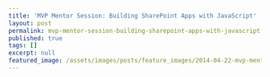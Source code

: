```yaml
---
title: 'MVP Mentor Session: Building SharePoint Apps with JavaScript'
layout: post
permalink: mvp-mentor-session-building-sharepoint-apps-with-javascript
published: true
tags: []
excerpt: null
featured_image: /assets/images/posts/feature_images/2014-04-22-mvp-mentor-session-building-sharepoint-apps-with-javascript.jpg
---
```

